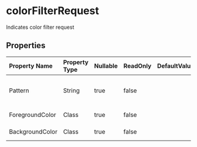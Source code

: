 # **colorFilterRequest**

Indicates color filter request 

## **Properties**

| Property Name | Property Type | Nullable |  ReadOnly | DefaultValue | Description | 
| :- | :- | :- |:- |  :- | :- |
|Pattern|String|true|false |  |Gets or sets the fill pattern type|
|ForegroundColor|Class|true|false |  |Foreground color|
|BackgroundColor|Class|true|false |  |Background color|

